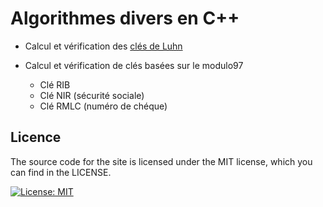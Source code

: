 # Algorithmes divers en C++

* Calcul et vérification des [clés de Luhn](https://fr.wikipedia.org/wiki/Formule_de_Luhn)
* Calcul et vérification de clés basées sur le modulo97

    * Clé RIB
    * Clé NIR (sécurité sociale)
    * Clé RMLC (numéro de chéque)

## Licence

The source code for the site is licensed under the MIT license, which you can find in the LICENSE.

[![License: MIT](https://img.shields.io/badge/License-MIT-yellow.svg)](https://opensource.org/licenses/MIT)
